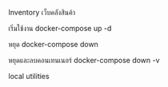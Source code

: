 Inventory เว็บคลังสินค้า

เริ่มใช้งาน
docker-compose up -d

หยุด
docker-compose down

หยุดและลบคอนเทนเนอร์
docker-compose down -v




local utilities